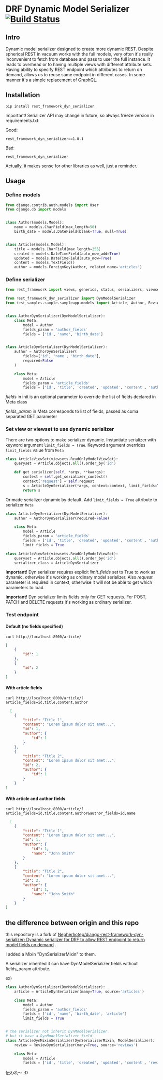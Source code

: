 # DRF Dynamic Model Serializer [![Build Status](https://travis-ci.org/Nepherhotep/django-rest-framework-dyn-serializer.svg?branch=master)](https://travis-ci.org/Nepherhotep/django-rest-framework-dyn-serializer)

## Intro

Dynamic model serializer designed to create more dynamic REST.
Despite spherical REST in vacuum works with the full models,
very often it's really inconvenient to fetch from database and pass to user
the full instance. It leads to overhead or to having multiple views with different
attribute sets.
Having ability to specify REST endpoint which attributes to return on demand, allows
us to reuse same endpoint in different cases. In some manner it's a simple replacement
of GraphQL.

## Installation

```
pip install rest_framework_dyn_serializer
```

Important! Serializer API may change in future, so always freeze version in requirements.txt:

Good: 
```
rest_framework_dyn_serializer==1.0.1
```

Bad:
```
rest_framework_dyn_serializer
```

Actually, it makes sense for other libraries as well, just a reminder.

## Usage

### Define models
```python
from django.contrib.auth.models import User
from django.db import models


class Author(models.Model):
    name = models.CharField(max_length=50)
    birth_date = models.DateField(blank=True, null=True)


class Article(models.Model):
    title = models.CharField(max_length=255)
    created = models.DateTimeField(auto_now_add=True)
    updated = models.DateTimeField(auto_now=True)
    content = models.TextField()
    author = models.ForeignKey(Author, related_name='articles')
```

### Define serializer
```python
from rest_framework import views, generics, status, serializers, viewsets

from rest_framework_dyn_serializer import DynModelSerializer
from test_samples.sample.sampleapp.models import Article, Author, Review


class AuthorDynSerializer(DynModelSerializer):
    class Meta:
        model = Author
        fields_param = 'author_fields'
        fields = ['id', 'name', 'birth_date']


class ArticleDynSerializer(DynModelSerializer):
    author = AuthorDynSerializer(
        fields=['id', 'name', 'birth_date'],
        required=False
    )

    class Meta:
        model = Article
        fields_param = 'article_fields'
        fields = ['id', 'title', 'created', 'updated', 'content', 'author']
```
*fields* in init is an optional parameter to override the list of fields declared in Meta class

*fields_param* in Meta corresponds to list of fields, passed as coma separated GET parameter

### Set view or viewset to use dynamic serializer
There are two options to make serializer dynamic. Instantiate serializer with keyword 
argument `limit_fields = True`. Keyword argument overrides `limit_fields` value from `Meta`
```python
class ArticleViewSet(viewsets.ReadOnlyModelViewSet):
    queryset = Article.objects.all().order_by('id')

    def get_serializer(self, *args, **kwargs):
        context = self.get_serializer_context()
        context['request'] = self.request
        s = ArticleDynSerializer(*args, context=context, limit_fields=True, **kwargs)
        return s
```
Or made serializer dynamic by default. Add `limit_fields = True` attribute to serializer `Meta`
```python
class ArticleDynSerializer(DynModelSerializer):
    author = AuthorDynSerializer(required=False)

    class Meta:
        model = Article
        fields_param = 'article_fields'
        fields = ['id', 'title', 'created', 'updated', 'content', 'author']
        limit_fields = True

class ArticleViewSet(viewsets.ReadOnlyModelViewSet):
    queryset = Article.objects.all().order_by('id') 
    serializer_class = ArticleDynSerializer
```
**Important!** Dyn serializer requires explicit *limit_fields* set to True to work as dynamic, otherwise it's working as ordinary model serializer. Also *request* parameter is required in context, otherwise it will not be able to get which parameters to load.

**Important!** Dyn serializer limits fields only for GET requests. For POST, PATCH and DELETE requests it's working as ordinary serializer.

### Test endpoint
#### Default (no fields specified)
```
curl http://localhost:8000/article/
```
```json
[
    {
        "id": 1
    },
    {
        "id": 2
    }
]
```

#### With article fields
```
curl http://localhost:8000/article/?article_fields=id,title,content,author
```
```json
  [
    {
        "title": "Title 1",
        "content": "Lorem ipsum dolor sit amet...",
        "id": 1,
        "author": {
            "id": 1
        }
    },
    {
        "title": "Title 2",
        "content": "Lorem ipsum dolor sit amet...",
        "id": 2,
        "author": {
            "id": 1
        }
    }
]
```

#### With article and author fields
```
curl http://localhost:8000/article/?article_fields=id,title,content,author&author_fields=id,name
```
```json
  [
    {
        "title": "Title 1",
        "content": "Lorem ipsum dolor sit amet...",
        "id": 1,
        "author": {
            "id": 1,
            "name": "John Smith"
        }
    },
    {
        "title": "Title 2",
        "content": "Lorem ipsum dolor sit amet...",
        "id": 2,
        "author": {
            "id": 1,
            "name": "John Smith"
        }
    }
]
```



## the difference between origin and this repo

this repository is a fork of [Nepherhotep/django-rest-framework-dyn-serializer: Dynamic serializer for DRF to allow REST endpoint to return model fields on demand](https://github.com/Nepherhotep/django-rest-framework-dyn-serializer) .

I added a Mixin "DynSerializerMixin" to them. 

A serializer inherited it can have DynModelSerializer fields without fields_param attribute.

ex)

```py
class AuthorDynSerializer(DynModelSerializer):
    article = ArticleDynSerializer(many=True, source='articles')

    class Meta:
        model = Author
        fields_param = 'author_fields'
        fields = ['id', 'name', 'birth_date', 'article']
        limit_fields = True


# the serializer not inherit DynModelSerializer. 
# but it have a DynModelSerializer field.
class ArticleDynMixinSerializer(DynSerializerMixin, ModelSerializer):
    review = ReviewDynSerializer(many=True, source='reviews')

    class Meta:
        model = Article
        fields = ['id', 'title', 'created', 'updated', 'content', 'review']

```

伝われ〜 ;D
